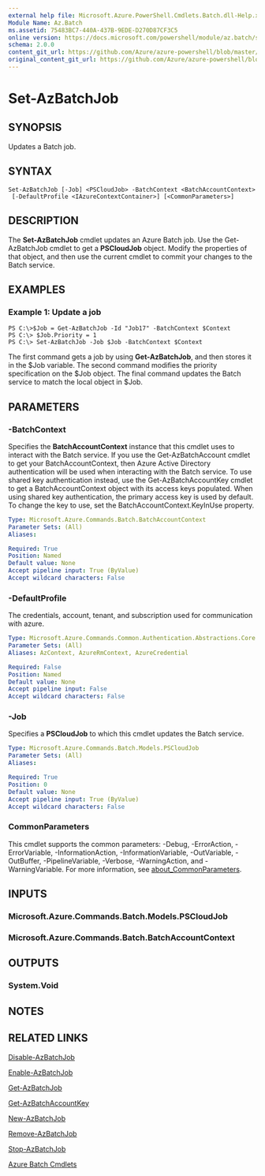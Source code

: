 ```yaml
---
external help file: Microsoft.Azure.PowerShell.Cmdlets.Batch.dll-Help.xml
Module Name: Az.Batch
ms.assetid: 75483BC7-440A-437B-9EDE-D270D87CF3C5
online version: https://docs.microsoft.com/powershell/module/az.batch/set-azbatchjob
schema: 2.0.0
content_git_url: https://github.com/Azure/azure-powershell/blob/master/src/Batch/Batch/help/Set-AzBatchJob.md
original_content_git_url: https://github.com/Azure/azure-powershell/blob/master/src/Batch/Batch/help/Set-AzBatchJob.md
---
```


# Set-AzBatchJob

## SYNOPSIS
Updates a Batch job.

## SYNTAX

```
Set-AzBatchJob [-Job] <PSCloudJob> -BatchContext <BatchAccountContext>
 [-DefaultProfile <IAzureContextContainer>] [<CommonParameters>]
```

## DESCRIPTION
The **Set-AzBatchJob** cmdlet updates an Azure Batch job.
Use the Get-AzBatchJob cmdlet to get a **PSCloudJob** object.
Modify the properties of that object, and then use the current cmdlet to commit your changes to the Batch service.

## EXAMPLES

### Example 1: Update a job
```
PS C:\>$Job = Get-AzBatchJob -Id "Job17" -BatchContext $Context
PS C:\> $Job.Priority = 1
PS C:\> Set-AzBatchJob -Job $Job -BatchContext $Context
```

The first command gets a job by using **Get-AzBatchJob**, and then stores it in the $Job variable.
The second command modifies the priority specification on the $Job object.
The final command updates the Batch service to match the local object in $Job.

## PARAMETERS

### -BatchContext
Specifies the **BatchAccountContext** instance that this cmdlet uses to interact with the Batch service.
If you use the Get-AzBatchAccount cmdlet to get your BatchAccountContext, then Azure Active Directory authentication will be used when interacting with the Batch service. To use shared key authentication instead, use the Get-AzBatchAccountKey cmdlet to get a BatchAccountContext object with its access keys populated. When using shared key authentication, the primary access key is used by default. To change the key to use, set the BatchAccountContext.KeyInUse property.

```yaml
Type: Microsoft.Azure.Commands.Batch.BatchAccountContext
Parameter Sets: (All)
Aliases:

Required: True
Position: Named
Default value: None
Accept pipeline input: True (ByValue)
Accept wildcard characters: False
```

### -DefaultProfile
The credentials, account, tenant, and subscription used for communication with azure.

```yaml
Type: Microsoft.Azure.Commands.Common.Authentication.Abstractions.Core.IAzureContextContainer
Parameter Sets: (All)
Aliases: AzContext, AzureRmContext, AzureCredential

Required: False
Position: Named
Default value: None
Accept pipeline input: False
Accept wildcard characters: False
```

### -Job
Specifies a **PSCloudJob** to which this cmdlet updates the Batch service.

```yaml
Type: Microsoft.Azure.Commands.Batch.Models.PSCloudJob
Parameter Sets: (All)
Aliases:

Required: True
Position: 0
Default value: None
Accept pipeline input: True (ByValue)
Accept wildcard characters: False
```

### CommonParameters
This cmdlet supports the common parameters: -Debug, -ErrorAction, -ErrorVariable, -InformationAction, -InformationVariable, -OutVariable, -OutBuffer, -PipelineVariable, -Verbose, -WarningAction, and -WarningVariable. For more information, see [about_CommonParameters](http://go.microsoft.com/fwlink/?LinkID=113216).

## INPUTS

### Microsoft.Azure.Commands.Batch.Models.PSCloudJob

### Microsoft.Azure.Commands.Batch.BatchAccountContext

## OUTPUTS

### System.Void

## NOTES

## RELATED LINKS

[Disable-AzBatchJob](./Disable-AzBatchJob.md)

[Enable-AzBatchJob](./Enable-AzBatchJob.md)

[Get-AzBatchJob](./Get-AzBatchJob.md)

[Get-AzBatchAccountKey](./Get-AzBatchAccountKey.md)

[New-AzBatchJob](./New-AzBatchJob.md)

[Remove-AzBatchJob](./Remove-AzBatchJob.md)

[Stop-AzBatchJob](./Stop-AzBatchJob.md)

[Azure Batch Cmdlets](/powershell/module/Az.Batch/)
